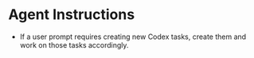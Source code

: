 # Agent Instructions

- If a user prompt requires creating new Codex tasks, create them and work on those tasks accordingly.

